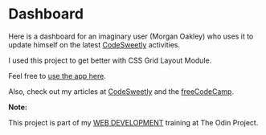 # Dashboard

Here is a dashboard for an imaginary user (Morgan Oakley) who uses it to update himself on the latest [CodeSweetly](https://codesweetly.com) activities.

I used this project to get better with CSS Grid Layout Module.

Feel free to [use the app here](https://oluwatobiss.github.io/dashboard-project).

Also, check out my articles at [CodeSweetly](https://codesweetly.com) and the [freeCodeCamp](https://www.freecodecamp.org/news/author/oluwatobi).

**Note:**

This project is part of my [WEB DEVELOPMENT](https://www.theodinproject.com/lessons/node-path-intermediate-html-and-css-admin-dashboard) training at The Odin Project.

